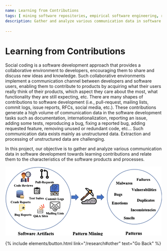 ```yaml
---
name: Learning from Contributions
tags: [ mining software repositories, empirical software engineering, repository analysis]
description: Gather and analyze various communication data in software development towards learning contributions and relate them to the characteristics of the software products and processes. 

---
```


# Learning from Contributions

Social coding is a software development approach that provides a collaborative environment to developers, encouraging them to share and discuss new ideas and knowledge. Such collaborative environments implement a communication channel between developers and software users, enabling them to contribute to products by acquiring what their users really think of their products, which aspect they care about the most, what functionality they are still expecting, etc. There are many shapes of contributions to software development (i.e., pull-request, mailing lists, commit logs, issue reports, RFCs, social media, etc.). These contributions generate a high volume of communication data in the software development tasks such as documentation, internationalization, reporting an issue, adding some tests, reproducing a bug, fixing a reported bug, adding requested feature, removing unused or redundant code, etc... Such communication data exists mainly as unstructured data. Extraction and processing of unstructured data are challenging. 

In this project, our objective is to gather and analyze various communication data in software development towards learning contributions and relate them to the characteristics of the software products and processes. 


![preview](/img/overview.png)


<p class="text-center">
{% include elements/button.html link="/research#other" text="Go Back" %}
</p>